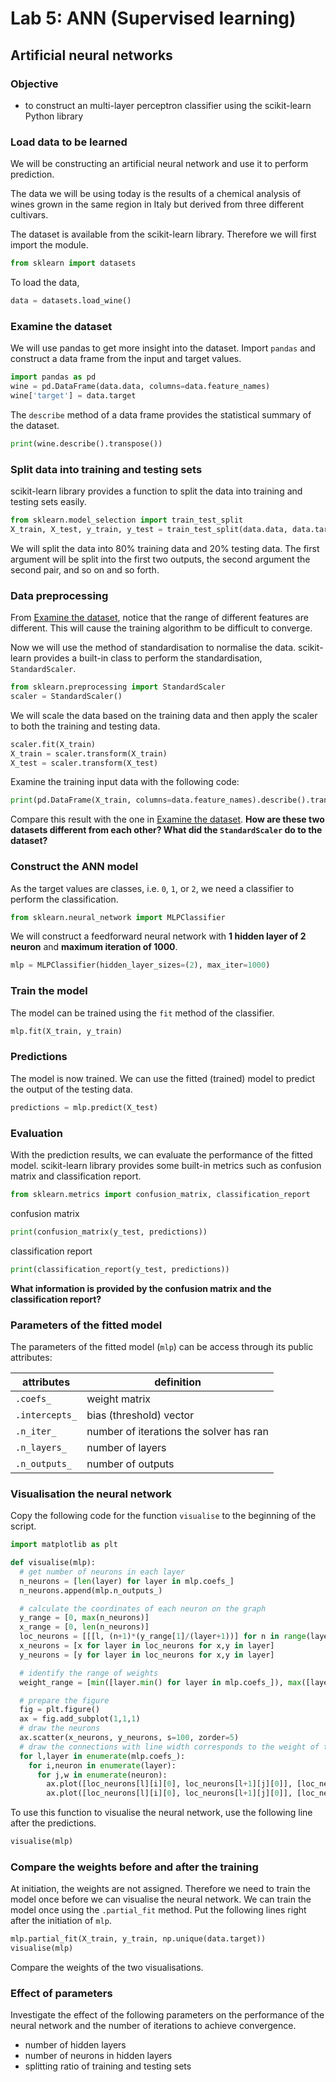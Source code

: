 # Lab 5: ANN (Supervised learning)

## Artificial neural networks

### Objective

- to construct an multi-layer perceptron classifier using the scikit-learn Python library

### Load data to be learned

We will be constructing an artificial neural network and use it to perform prediction.

The data we will be using today is the results of a chemical analysis of wines grown in the same region in Italy but derived from three different cultivars.

The dataset is available from the scikit-learn library. Therefore we will first import the module.
```python
from sklearn import datasets
```

To load the data, 
```python
data = datasets.load_wine()
```

### Examine the dataset

We will use pandas to get more insight into the dataset. Import `pandas` and construct a data frame from the input and target values.

```python
import pandas as pd
wine = pd.DataFrame(data.data, columns=data.feature_names)
wine['target'] = data.target
```

The `describe` method of a data frame provides the statistical summary of the dataset.

```python
print(wine.describe().transpose())
```

### Split data into training and testing sets

scikit-learn library provides a function to split the data into training and testing sets easily. 

```python
from sklearn.model_selection import train_test_split
X_train, X_test, y_train, y_test = train_test_split(data.data, data.target, train_size=0.8)
```

We will split the data into 80% training data and 20% testing data. The first argument will be split into the first two outputs, the second argument the second pair, and so on and so forth.

### Data preprocessing

From [Examine the dataset](#examine-the-dataset), notice that the range of different features are different. This will cause the training algorithm to be difficult to converge. 

Now we will use the method of standardisation to normalise the data. scikit-learn provides a built-in class to perform the standardisation, `StandardScaler`.

```python
from sklearn.preprocessing import StandardScaler
scaler = StandardScaler()
```

We will scale the data based on the training data and then apply the scaler to both the training and testing data.

```python
scaler.fit(X_train)
X_train = scaler.transform(X_train)
X_test = scaler.transform(X_test)
```

Examine the training input data with the following code:

```python
print(pd.DataFrame(X_train, columns=data.feature_names).describe().transpose())
```

Compare this result with the one in [Examine the dataset](#examine-the-dataset). **How are these two datasets different from each other? What did the `StandardScaler` do to the dataset?**

### Construct the ANN model

As the target values are classes, i.e. `0`, `1`, or `2`, we need a classifier to perform the classification. 

```python
from sklearn.neural_network import MLPClassifier
```

We will construct a feedforward neural network with **1 hidden layer of 2 neuron** and **maximum iteration of 1000**.

```python
mlp = MLPClassifier(hidden_layer_sizes=(2), max_iter=1000)
```

### Train the model

The model can be trained using the `fit` method of the classifier. 

```python
mlp.fit(X_train, y_train)
```

### Predictions

The model is now trained. We can use the fitted (trained) model to predict the output of the testing data.

```python
predictions = mlp.predict(X_test)
```

### Evaluation

With the prediction results, we can evaluate the performance of the fitted model. scikit-learn library provides some built-in metrics such as confusion matrix and classification report.

```python
from sklearn.metrics import confusion_matrix, classification_report
```

confusion matrix
```python
print(confusion_matrix(y_test, predictions))
```

classification report
```python
print(classification_report(y_test, predictions))
```

**What information is provided by the confusion matrix and the classification report?**

### Parameters of the fitted model

The parameters of the fitted model (`mlp`) can be access through its public attributes:

| attributes | definition |
|------------|------------|
| `.coefs_`  | weight matrix |
| `.intercepts_` | bias (threshold) vector |
| `.n_iter_` | number of iterations the solver has ran |
| `.n_layers_` | number of layers |
| `.n_outputs_` | number of outputs |

### Visualisation the neural network

Copy the following code for the function `visualise` to the beginning of the script.

```python
import matplotlib as plt

def visualise(mlp):
  # get number of neurons in each layer
  n_neurons = [len(layer) for layer in mlp.coefs_]
  n_neurons.append(mlp.n_outputs_)

  # calculate the coordinates of each neuron on the graph
  y_range = [0, max(n_neurons)]
  x_range = [0, len(n_neurons)]
  loc_neurons = [[[l, (n+1)*(y_range[1]/(layer+1))] for n in range(layer)] for l,layer in enumerate(n_neurons)]
  x_neurons = [x for layer in loc_neurons for x,y in layer]
  y_neurons = [y for layer in loc_neurons for x,y in layer]

  # identify the range of weights
  weight_range = [min([layer.min() for layer in mlp.coefs_]), max([layer.max() for layer in mlp.coefs_])]

  # prepare the figure
  fig = plt.figure()
  ax = fig.add_subplot(1,1,1)
  # draw the neurons
  ax.scatter(x_neurons, y_neurons, s=100, zorder=5)
  # draw the connections with line width corresponds to the weight of the connection
  for l,layer in enumerate(mlp.coefs_):
    for i,neuron in enumerate(layer):
      for j,w in enumerate(neuron):
        ax.plot([loc_neurons[l][i][0], loc_neurons[l+1][j][0]], [loc_neurons[l][i][1], loc_neurons[l+1][j][1]], 'white', linewidth=((w-weight_range[0])/(weight_range[1]-weight_range[0])*5+0.2)*1.2)
        ax.plot([loc_neurons[l][i][0], loc_neurons[l+1][j][0]], [loc_neurons[l][i][1], loc_neurons[l+1][j][1]], 'grey', linewidth=(w-weight_range[0])/(weight_range[1]-weight_range[0])*5+0.2)
```

To use this function to visualise the neural network, use the following line after the predictions.

```python
visualise(mlp)
```

### Compare the weights before and after the training

At initiation, the weights are not assigned. Therefore we need to train the model once before we can visualise the neural network. We can train the model once using the `.partial_fit` method. Put the following lines right after the initiation of `mlp`.

```python
mlp.partial_fit(X_train, y_train, np.unique(data.target))
visualise(mlp)
```

Compare the weights of the two visualisations.

### Effect of parameters

Investigate the effect of the following parameters on the performance of the neural network and the number of iterations to achieve convergence.

- number of hidden layers
- number of neurons in hidden layers
- splitting ratio of training and testing sets